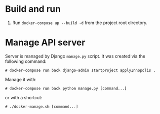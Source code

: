 # Build and run
 1. Run `docker-compose up --build -d` from the project root directory.

# Manage API server

Server is managed by Django `manage.py` script. It was created via the following command:

```
# docker-compose run back django-admin startproject applyInnopolis .
```

Manage it with:

```
# docker-compose run back python manage.py [command...]
```

or with a shortcut:

```
# ./docker-manage.sh [command...]
```

